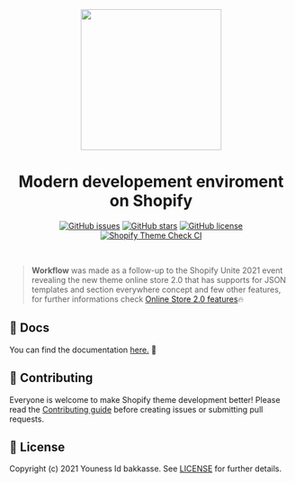 <div align="center">
  <img src="https://raw.githubusercontent.com/younessidbakkasse/workflow/main/.github/images/workflow.svg" width="250px">
</div>

<h1 align="center">Modern developement enviroment<br> on Shopify</h1>

<div align="center">
  
  [![GitHub issues](https://img.shields.io/github/issues/younessidbakkasse/workflow)](https://GitHub.com/younessidbakkasse/workflow/issues/)
[![GitHub stars](https://img.shields.io/github/stars/younessidbakkasse/workflow)](https://GitHub.com/younessidbakkasse/workflow/stargazers/)
[![GitHub license](https://img.shields.io/github/license/younessidbakkasse/workflow)](https://github.com/younessidbakkasse/workflow/blob/master/LICENSE)
[![Shopify Theme Check CI](https://github.com/younessidbakkasse/workflow/actions/workflows/theme-check-ci.yml/badge.svg)](https://github.com/younessidbakkasse/workflow/actions/workflows/theme-check-ci.yml)
 
</div>

<br>

> __Workflow__ was made as a follow-up to the Shopify Unite 2021 event revealing the new theme online store 2.0 that has supports for JSON templates and section everywhere concept and few other features, for further informations check [Online Store 2.0 features](https://www.shopify.com/partners/blog/shopify-online-store)🔥

## 📝 Docs

You can find the documentation [here.](https://workflow.younessidbakkasse.com/) 📝

## 👋 Contributing

Everyone is welcome to make Shopify theme development better! Please read the [Contributing guide](.github/CONTRIBUTING.md) before creating issues or submitting pull requests.

## 📄 License

Copyright (c) 2021 Youness Id bakkasse. See [LICENSE](/LICENSE) for further details.
